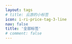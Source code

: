 ```yaml
---
layout: tags
# title: 云游的小标签
icon: i-ri-price-tag-3-line
nav: false
title: '全部标签'
# comment: false
---
```

